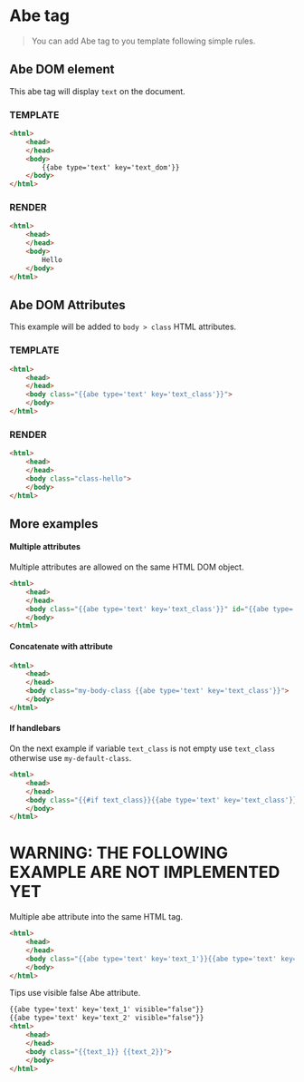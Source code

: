# Abe tag

> You can add Abe tag to you template following simple rules.

## Abe DOM element

This abe tag will display `text` on the document.

### TEMPLATE

```html
<html>
    <head>
    </head>
    <body>
        {{abe type='text' key='text_dom'}}
    </body>
</html>
```

### RENDER

```html
<html>
    <head>
    </head>
    <body>
        Hello
    </body>
</html>
```

## Abe DOM Attributes

This example will be added to `body > class` HTML attributes.

### TEMPLATE

```html
<html>
    <head>
    </head>
    <body class="{{abe type='text' key='text_class'}}">	
    </body>
</html>
```

### RENDER

```html
<html>
    <head>
    </head>
    <body class="class-hello">		
    </body>
</html>
```

## More examples

#### Multiple attributes

Multiple attributes are allowed on the same HTML DOM object.

```html
<html>
    <head>
    </head>
    <body class="{{abe type='text' key='text_class'}}" id="{{abe type='text' key='text_id'}}">		
    </body>
</html>
```

#### Concatenate with attribute

```html
<html>
    <head>
    </head>
    <body class="my-body-class {{abe type='text' key='text_class'}}">		
    </body>
</html>
```

#### If handlebars

On the next example if variable `text_class` is not empty use `text_class` otherwise use `my-default-class`.

```html
<html>
    <head>
    </head>
    <body class="{{#if text_class}}{{abe type='text' key='text_class'}}{{else}}my-default-class{{/if}}">		
    </body>
</html>
```

# WARNING: THE FOLLOWING EXAMPLE ARE NOT IMPLEMENTED YET

Multiple abe attribute into the same HTML tag.

```html
<html>
    <head>
    </head>
    <body class="{{abe type='text' key='text_1'}}{{abe type='text' key='text_2'}}">		
    </body>
</html>
```

Tips use visible false Abe attribute.

```html
{{abe type='text' key='text_1' visible="false"}}
{{abe type='text' key='text_2' visible="false"}}
<html>
    <head>
    </head>
    <body class="{{text_1}} {{text_2}}">		
    </body>
</html>
```
